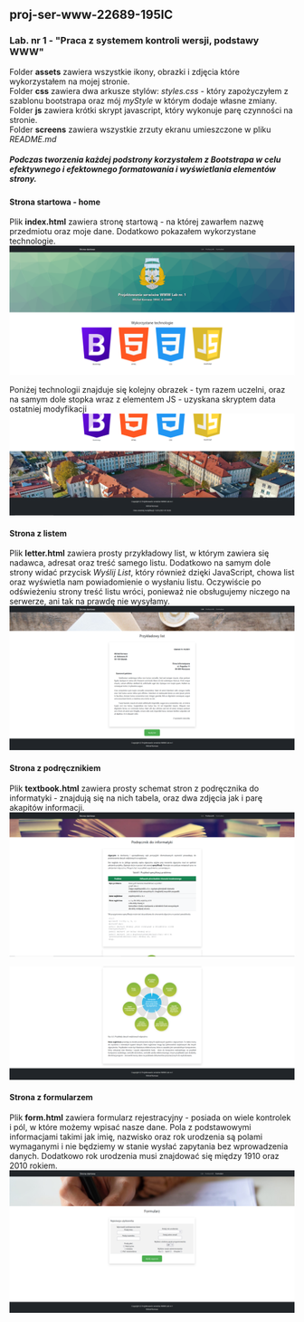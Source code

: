 ## proj-ser-www-22689-195IC
### Lab. nr 1 - "Praca z systemem kontroli wersji, podstawy WWW"
Folder **assets** zawiera wszystkie ikony, obrazki i zdjęcia które wykorzystałem na mojej stronie.  
Folder **css** zawiera dwa arkusze stylów: *styles.css* - który zapożyczyłem z szablonu bootstrapa oraz mój *myStyle* w którym dodaje własne zmiany.  
Folder **js** zawiera krótki skrypt javascript, który wykonuje parę czynności na stronie.  
Folder **screens** zawiera wszystkie zrzuty ekranu umieszczone w pliku *README.md*  

##### Podczas tworzenia każdej podstrony korzystałem z *Bootstrapa* w celu efektywnego i efektownego formatowania i wyświetlania elementów strony.

#### Strona startowa - home
Plik **index.html** zawiera stronę startową - na której zawarłem nazwę przedmiotu oraz moje dane. Dodatkowo pokazałem wykorzystane technologie.
![home](/screens/1.PNG)

Poniżej technologii znajduje się kolejny obrazek - tym razem uczelni, oraz na samym dole stopka wraz z elementem JS - uzyskana skryptem data ostatniej modyfikacji
![home2](/screens/2.PNG)

#### Strona z listem
Plik **letter.html** zawiera prosty przykładowy list, w którym zawiera się nadawca, adresat oraz treść samego listu. 
Dodatkowo na samym dole strony widać przycisk *Wyślij List*, który również dzięki JavaScript, chowa list oraz wyświetla nam powiadomienie o wysłaniu listu. 
Oczywiście po odświeżeniu strony treść listu wróci, ponieważ nie obsługujemy niczego na serwerze, ani tak na prawdę nie wysyłamy.
![letter](/screens/3.PNG)

#### Strona z podręcznikiem
Plik **textbook.html** zawiera prosty schemat stron z podręcznika do informatyki - znajdują się na nich tabela, oraz dwa zdjęcia jak i parę akapitów informacji.
![textbook1](/screens/4.PNG)

![textbook2](/screens/5.PNG)

#### Strona z formularzem
Plik **form.html** zawiera formularz rejestracyjny - posiada on wiele kontrolek i pól, w które możemy wpisać nasze dane. Pola z podstawowymi informacjami takimi jak imię, nazwisko oraz rok urodzenia są polami wymaganymi i nie będziemy w stanie wysłać zapytania bez wprowadzenia danych. Dodatkowo rok urodzenia musi znajdować się między 1910 oraz 2010 rokiem. 
![form](/screens/6.PNG)
